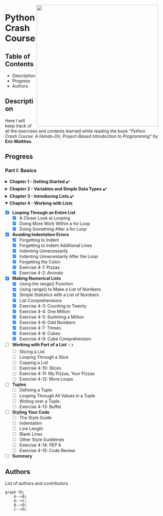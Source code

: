 <p>
<img src="https://ehmatthes.github.io/pcc_3e/images/pcc_snake_logo.png" height="400rm" align="right">

# Python Crash Course 

## Table of Contents

- Description
- Progress
- Authors
</p>

## Description
Here I will keep track of all the exercises and contents learned while reading the book "*Python Crash Course: A Hands-On, Project-Based Introduction to Programming*" by **Eric Matthes**.

## Progress

### Part I: Basics

<details>
<summary><b>Chapter 1 - Getting Started</b> ✔️</summary>
  
  - [x] <b>Setting Up Your Programming Environment</b>
    - [x] Python Versions
    - [x] Running Snippets of Python Code 
    - [x] About the Sublime Text Editor 
  - [x] <b>Python on Different Operating Systems</b>
    - [x] Python on Windows 
    - [x] Python on macOS 
    - [x] Python on Linux 
  - [x] <b>Running a Hello World Program</b>
    - [x] Configuring Sublime Text to Use the Correct Python Version
    - [x] Running hello_world.py 
  - [x] <b>Troubleshooting</b> 
  - [x] <b>Running Python Programs from a Terminal</b>
    - [x] On Windows 
    - [x] On macOS and Linux 
    - [x] Exercise 1-1: python.org 
    - [x] Exercise 1-2: Hello World Typos 
    - [x] Exercise 1-3: Infinite Skills 
  - [x] <b>Summary</b>
</details>

<details>
<summary><b>Chapter 2 - Variables and Simple Data Types</b> ✔️</summary>

  - [x] <b>What Really Happens When You Run hello_world.py</b> 
  - [x] <b>Variables</b> 
    - [x] Naming and Using Variables 
    - [x] Avoiding Name Errors When Using Variables 
    - [x] Variables Are Labels 
    - [x] Exercise 2-1: Simple Message
    - [x] Exercise 2-2: Simple Messages
  - [x] <b>Strings</b> 
    - [x] Changing Case in a String with Methods
    - [x] Using Variables in Strings 
    - [x] Adding Whitespace to Strings with Tabs or Newlines 
    - [x] Stripping Whitespace
    - [x] Avoiding Syntax Errors with Strings 
    - [x] Exercise 2-3: Personal Message
    - [x] Exercise 2-4: Name Cases
    - [x] Exercise 2-5: Famous Quote
    - [x] Exercise 2-6: Famous Quote 2
    - [x] Exercise 2-7: Stripping Names 
  - [x] <b>Numbers</b> 
    - [x] Integers 
    - [x] Floats 
    - [x] Integers and Floats 
    - [x] Underscores in Numbers 
    - [x] Multiple Assignment
    - [x] Constants
    - [x] Exercise 2-8: Number Eight
    - [x] Exercise 2-9: Favorite Number
  - [x] <b>Comments</b> 
    - [x] How Do You Write Comments? 
    - [x] What Kind of Comments Should You Write? 
    - [x] Exercise 2-10: Adding Comments 
  - [x] <b>The Zen of Python</b> 
    - [x] Exercise 2-11: Zen of Python
  - [x] <b>Summary</b> 
</details>

<details>
<summary><b>Chapter 3 - Introducing Lists</b> ✔️</summary>

  - [x] <b>What Is a List?</b> 
    - [x] Accessing Elements in a List
    - [x] Index Positions Start at 0, Not 1
    - [x] Using Individual Values from a List . 35
    - [x] Exercise 3-1: Names 
    - [x] Exercise 3-2: Greetings 
    - [x] Exercise 3-3: Your Own List 
  - [x] <b>Changing, Adding, and Removing Elements</b> 
    - [x] Modifying Elements in a List 
    - [x] Adding Elements to a List 
    - [x] Removing Elements from a List 
    - [x] Exercise 3-4: Guest List 
    - [x] Exercise 3-5: Changing Guest List 
    - [x] Exercise 3-6: More Guests 
    - [x] Exercise 3-7: Shrinking Guest List 
  - [x] <b>Organizing a List</b> 
    - [x] Sorting a List Permanently with the sort() Method 
    - [x] Sorting a List Temporarily with the sorted() Function 
    - [x] Printing a List in Reverse Order 
    - [x] Finding the Length of a List 
    - [x] Exercise 3-8: Seeing the World 
    - [x] Exercise 3-9: Dinner Guests 
    - [x] Exercise 3-10: Every Function 
  - [x] <b>Avoiding Index Errors When Working with Lists</b> 
    - [x] Exercise 3-11: Intentional Error 
  - [x] <b>Summary</b> 
</details>

<details open>
<summary><b>Chapter 4 - Working with Lists</b></summary>
  
  - [x] <b>Looping Through an Entire List</b> 
    - [x] A Closer Look at Looping 
    - [x] Doing More Work Within a for Loop 
    - [x] Doing Something After a for Loop 
  - [x] <b>Avoiding Indentation Errors</b> 
    - [x] Forgetting to Indent 
    - [x] Forgetting to Indent Additional Lines 
    - [x] Indenting Unnecessarily 
    - [x] Indenting Unnecessarily After the Loop 
    - [x] Forgetting the Colon 
    - [x] Exercise 4-1: Pizzas 
    - [x] Exercise 4-2: Animals 
  - [x] <b>Making Numerical Lists</b> 
    - [x] Using the range() Function 
    - [x] Using range() to Make a List of Numbers 
    - [x] Simple Statistics with a List of Numbers 
    - [x] List Comprehensions 
    - [x] Exercise 4-3: Counting to Twenty 
    - [x] Exercise 4-4: One Million 
    - [x] Exercise 4-5: Summing a Million 
    - [x] Exercise 4-6: Odd Numbers 
    - [x] Exercise 4-7: Threes 
    - [x] Exercise 4-8: Cubes 
    - [x] Exercise 4-9: Cube Comprehension 
  - [ ] <b>Working with Part of a List</b> 👈
    - [ ] Slicing a List
    - [ ] Looping Through a Slice 
    - [ ] Copying a List 
    - [ ] Exercise 4-10: Slices 
    - [ ] Exercise 4-11: My Pizzas, Your Pizzas 
    - [ ] Exercise 4-12: More Loops 
  - [ ] <b>Tuples</b> 
    - [ ] Defining a Tuple 
    - [ ] Looping Through All Values in a Tuple 
    - [ ] Writing over a Tuple 
    - [ ] Exercise 4-13: Buffet 
  - [ ] <b>Styling Your Code</b>
    - [ ] The Style Guide 
    - [ ] Indentation 
    - [ ] Line Length 
    - [ ] Blank Lines 
    - [ ] Other Style Guidelines 
    - [ ] Exercise 4-14: PEP 8 
    - [ ] Exercise 4-15: Code Review 
  - [ ] <b>Summary</b> 
</details>

## Authors
List of authors and contributors.

```mermaid
graph TD;
    A-->B;
    A-->C;
    B-->D;
    C-->D;
